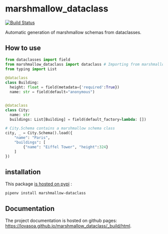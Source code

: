 # marshmallow_dataclass
[![Build Status](https://travis-ci.org/lovasoa/marshmallow_dataclass.svg?branch=master)](https://travis-ci.org/lovasoa/marshmallow_dataclass)

Automatic generation of marshmallow schemas from dataclasses.

## How to use

```python
from dataclasses import field
from marshmallow_dataclass import dataclass # Importing from marshmallow_dataclass instead of dataclasses
from typing import List

@dataclass
class Building:
  height: float = field(metadata={'required':True})
  name: str = field(default="anonymous")


@dataclass
class City:
  name: str
  buildings: List[Building] = field(default_factory=lambda: [])

# City.Schema contains a marshmallow schema class
city, _ = City.Schema().load({
    "name": "Paris",
    "buildings": [
        {"name": "Eiffel Tower", "height":324}
    ]
})
```

## installation
This package [is hosted on pypi](https://pypi.org/project/marshmallow-dataclass/) :

```shell
pipenv install marshmallow-dataclass
```

## Documentation

The project documentation is hosted on github pages:
https://lovasoa.github.io/marshmallow_dataclass/_build/html.